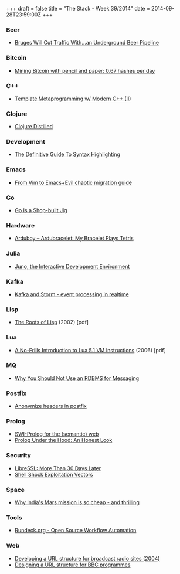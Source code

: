 +++
draft = false
title = "The Stack - Week 39/2014"
date = 2014-09-28T23:59:00Z
+++



### Beer

 - [Bruges Will Cut Traffic With...an Underground Beer Pipeline][Brugeswillcuttrafficwithanundergroundbeerpipelinewired]

[Brugeswillcuttrafficwithanundergroundbeerpipelinewired]: http://www.wired.com/2014/09/underground-beer-pipeline/


### Bitcoin

 - [Mining Bitcoin with pencil and paper: 0.67 hashes per day][Kenshirriffsblogminingbitcoinwithpencilandpaper067hashesperday]

[Kenshirriffsblogminingbitcoinwithpencilandpaper067hashesperday]: http://www.righto.com/2014/09/mining-bitcoin-with-pencil-and-paper.html


### C++

 - [Template Metaprogramming w/ Modern C++ (II)][Templatemetaprogrammingwmodernciibiicodeblog]

[Templatemetaprogrammingwmodernciibiicodeblog]: http://blog.biicode.com/template-metaprogramming-cpp-ii/


### Clojure

 - [Clojure Distilled][Clojuredistilled]

[Clojuredistilled]: http://yogthos.github.io/ClojureDistilled.html


### Development

 - [The Definitive Guide To Syntax Highlighting][Thedefinitiveguidetosyntaxhighlightingwilfredhughesblog]

[Thedefinitiveguidetosyntaxhighlightingwilfredhughesblog]: http://www.wilfred.me.uk/blog/2014/09/27/the-definitive-guide-to-syntax-highlighting/


### Emacs

 - [From Vim to Emacs+Evil chaotic migration guide][Fromvimtoemacsevilchaoticmigrationguide]

[Fromvimtoemacsevilchaoticmigrationguide]: http://juanjoalvarez.net/es/detail/2014/sep/19/vim-emacsevil-chaotic-migration-guide/


### Go

 - [Go Is a Shop-built Jig][Goisashopbuiltjigcocoaphony]

[Goisashopbuiltjigcocoaphony]: http://robnapier.net/go-is-a-shop-built-jig


### Hardware

 - [Arduboy – Ardubracelet: My Bracelet Plays Tetris][Arduboyardubraceletmybraceletplaystetris]

[Arduboyardubraceletmybraceletplaystetris]: http://www.arduboy.com/ardubracelet/


### Julia

 - [Juno, the Interactive Development Environment][Junotheinteractivedevelopmentenvironment]

[Junotheinteractivedevelopmentenvironment]: http://junolab.org/


### Kafka

 - [Kafka and Storm - event processing in realtime][Kafkaandstormeventprocessinginrealtime]

[Kafkaandstormeventprocessinginrealtime]: http://de.slideshare.net/gschmutz/kafka-andstromeventprocessinginrealtime


### Lisp

 - [The Roots of Lisp][Therootsoflisp2002pdfhackernews] (2002) [pdf]

[Therootsoflisp2002pdfhackernews]: https://news.ycombinator.com/item?id=8350267


### Lua

 - [A No-Frills Introduction to Lua 5.1 VM Instructions][Anofrillsintroductiontolua51vminstructions2006pdfhackernews] (2006) [pdf]

[Anofrillsintroductiontolua51vminstructions2006pdfhackernews]: https://news.ycombinator.com/item?id=8351368


### MQ

 - [Why You Should Not Use an RDBMS for Messaging][Whyyoushouldnotuseanrdbmsformessaging]

[Whyyoushouldnotuseanrdbmsformessaging]: https://functionwhatwhat.com/why-you-should-not-use-an-rdbms-for-messaging/


### Postfix

 - [Anonymize headers in postfix][Anonymizeheadersinpostfixintothevoid]

[Anonymizeheadersinpostfixintothevoid]: https://www.void.gr/kargig/blog/2013/11/24/anonymize-headers-in-postfix/


### Prolog

 - [SWI-Prolog for the (semantic) web][Swiprologforthesemanticweb]
 - [Prolog Under the Hood: An Honest Look][Prologunderthehoodanhonestlook]

[Swiprologforthesemanticweb]: http://www.swi-prolog.org/web/index.html
[Prologunderthehoodanhonestlook]: http://www.amzi.com/articles/prolog_under_the_hood.htm


### Security

 - [LibreSSL: More Than 30 Days Later][Libresslmorethan30dayslater]
 - [Shell Shock Exploitation Vectors][Shellshockexploitationvectorsindistinguishablefromrandom]

[Libresslmorethan30dayslater]: http://www.openbsd.org/papers/eurobsdcon2014-libressl.html
[Shellshockexploitationvectorsindistinguishablefromrandom]: https://www.dfranke.us/posts/2014-09-27-shell-shock-exploitation-vectors.html


### Space

 - [Why India's Mars mission is so cheap - and thrilling][Bbcnewswhyindiasmarsmissionissocheapandthrilling]

[Bbcnewswhyindiasmarsmissionissocheapandthrilling]: http://www.bbc.com/news/science-environment-29341850


### Tools

 - [Rundeck.org - Open Source Workflow Automation][Rundeckorgopensourceworkflowautomation]

[Rundeckorgopensourceworkflowautomation]: http://rundeck.org/#LearnMore


### Web

 - [Developing a URL structure for broadcast radio sites (2004)][Developingaurlstructureforbroadcastradiosites2004]
 - [Designing a URL structure for BBC programmes][Designingaurlstructureforbbcprogrammessmethurst]

[Developingaurlstructureforbroadcastradiosites2004]: http://plasticbag.org/archives/2004/06/developing_a_url_structure_for_broadcast_radio_sites
[Designingaurlstructureforbbcprogrammessmethurst]: http://smethur.st/posts/176135860